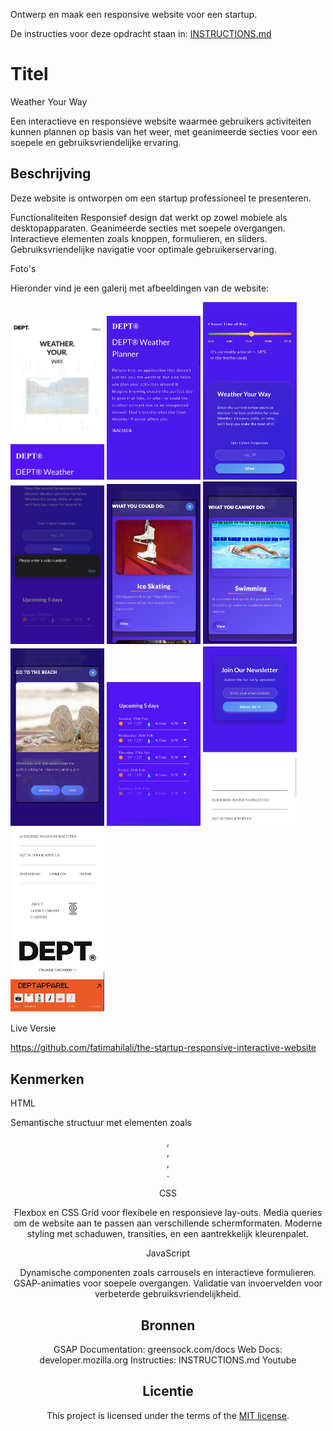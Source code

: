 Ontwerp en maak een responsive website voor een startup.

De instructies voor deze opdracht staan in: [INSTRUCTIONS.md](https://github.com/fdnd-task/the-startup-responsive-interactieve-website/blob/main/docs/INSTRUCTIONS.md)

# Titel
Weather Your Way

Een interactieve en responsieve website waarmee gebruikers activiteiten kunnen plannen op basis van het weer, met geanimeerde secties voor een soepele en gebruiksvriendelijke ervaring.

## Beschrijving

Deze website is ontworpen om een startup professioneel te presenteren.

Functionaliteiten
Responsief design dat werkt op zowel mobiele als desktopapparaten.
Geanimeerde secties met soepele overgangen.
Interactieve elementen zoals knoppen, formulieren, en sliders.
Gebruiksvriendelijke navigatie voor optimale gebruikerservaring.


Foto's

Hieronder vind je een galerij met afbeeldingen van de website:

<div class="photo-gallery">
  <img src="assets/read1.jpg" alt="Beschrijving foto 1" style="width: 150px; height: auto;">
  <img src="assets/read2.jpg" alt="Beschrijving foto 2" style="width: 150px; height: auto;">
  <img src="assets/read3.jpg" alt="Beschrijving foto 3" style="width: 150px; height: auto;">
  <img src="assets/read4.jpg" alt="Beschrijving foto 4" style="width: 150px; height: auto;">
  <img src="assets/read5.jpg" alt="Beschrijving foto 5" style="width: 150px; height: auto;">
  <img src="assets/read6.jpg" alt="Beschrijving foto 6" style="width: 150px; height: auto;">
  <img src="assets/read7.jpg" alt="Beschrijving foto 7" style="width: 150px; height: auto;">
  <img src="assets/read8.jpg" alt="Beschrijving foto 8" style="width: 150px; height: auto;">
  <img src="assets/read9.jpg" alt="Beschrijving foto 9" style="width: 150px; height: auto;">
  <img src="assets/read10.jpg" alt="Beschrijving foto 10" style="width: 150px; height: auto;">
</div>



Live Versie

 https://github.com/fatimahilali/the-startup-responsive-interactive-website

## Kenmerken
HTML

Semantische structuur met elementen zoals <header>, <nav>, <main>, <footer>.

CSS

Flexbox en CSS Grid voor flexibele en responsieve lay-outs.
Media queries om de website aan te passen aan verschillende schermformaten.
Moderne styling met schaduwen, transities, en een aantrekkelijk kleurenpalet.


JavaScript

Dynamische componenten zoals carrousels en interactieve formulieren.
GSAP-animaties voor soepele overgangen.
Validatie van invoervelden voor verbeterde gebruiksvriendelijkheid.


## Bronnen


GSAP Documentation: greensock.com/docs
Web Docs: developer.mozilla.org
Instructies: INSTRUCTIONS.md
Youtube


## Licentie

This project is licensed under the terms of the [MIT license](./LICENSE).




